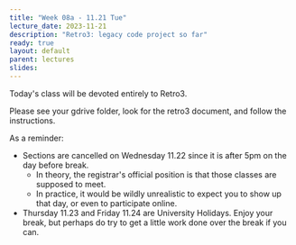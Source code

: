 ```yaml
---
title: "Week 08a - 11.21 Tue"
lecture_date: 2023-11-21
description: "Retro3: legacy code project so far"
ready: true
layout: default
parent: lectures
slides: 
---
```


Today's class will be devoted entirely to Retro3.

Please see your gdrive folder, look for the retro3 document, and follow the instructions.

As a reminder:
* Sections are cancelled on Wednesday 11.22 since it is after 5pm on the day before break.
  - In theory, the registrar's official position is that those classes are supposed to meet.
  - In practice, it would be wildly unrealistic to expect you to show up that day, or even to participate online.
* Thursday 11.23 and Friday 11.24 are University Holidays.   Enjoy your break, but perhaps do try to get a little work done over the break if you can.
